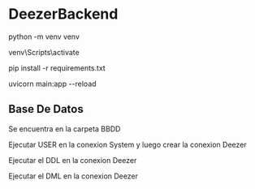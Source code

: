# DeezerBackend

python -m venv venv

venv\Scripts\activate

pip install -r requirements.txt

uvicorn main:app --reload


## Base De Datos

Se encuentra en la carpeta BBDD

Ejecutar USER en la conexion System y luego crear la conexion Deezer

Ejecutar el DDL en la conexion Deezer

Ejecutar el DML en la conexion Deezer

